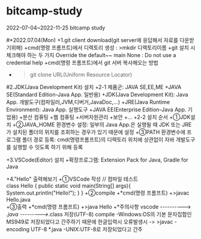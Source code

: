 # bitcamp-study
2022-07-04~2022-11-25 bitcamp study

#*2022.07.04(Mon)
+1.git client download(git server에 응답해서 자료를 다운받기위해)
 +cmd(명령 프롬프트)에서 디렉토리 생성 : >mkdir 디렉토리이름
 +git 설치 시 체크해야 하는 두 가지 Override the default~~ main
                                 None : Do not use a credential help
 +cmd(명령 프롬프트)에서 git 서버 복사해오는 방법
   + >git clone URL(Uniform Resource Locator)

#2.JDK(Java Development Kit) 설치
+2-1 제품군: JAVA SE,EE,ME
 +JAVA SE(Standard Edition-Java App. 일반용)
  +JDK(Java Development Kit): Java App. 개발도구(컴파일러,JVM,디버거,JavaDoc,...)
  +JRE(Java Runtime Environment): Java App. 실행도구
 +JAVA EE(Enterprise Edition-Java App. 기업용)
  +분산 컴퓨팅
  +웹 컴퓨팅
  +서버자원관리
  +보안
  +...
+2-2 설치 순서
  +①JDK설치
  +②JAVA_HOME 환경변수 설정: 일부의 Java App.은 실행될 때 JDK 또는 JRE가 설치된 폴더의 위치를 조회하는 경우가 있기 때문에 설정
  +③PATH 환경변수에 프로그램 폴더 경로 등록: cmd(명령프롬프트)의 디렉토리 위치에 상관없이 자바 개발도구를 실행할 수 잇도록 하기 위해 등록

+3.VSCode(Editor) 설치
  +확장프로그램: Extension Pack for Java, Gradle for Java

+4."Hello" 출력해보기
 +①VSCode 작성
// 컴파일 테스트    
class Hello {
    public static void main(String[] args){
        System.out.println("Hello!");
    }
}
 +②compile
+*cmd(명령 프롬프트)
+>javac Hello.java  
 +③출력
+*cmd(명령 프롬프트)
+>java Hello
+*주의사항
vscode ----------> *.java --------->*.class
       저장(UTF-8)         compile
                           -Windows:OS의 기본 문자집합인 MS949로 저장되었다고 간주하기 때문에 한글입력시 오류발생시 -> >javac -encoding UTF-8 *.java
                           -UNIX:UTF-8로 저장되었다고 간주
